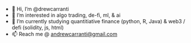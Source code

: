 - 👋 Hi, I’m @drewcarranti
- 👀 I’m interested in algo trading, de-fi, ml, & ai
- 🌱 I’m currently studying quantitiative finance (python, R, Java) & web3 / defi (solidity, js, html)
- 📫 Reach me @ andrewcarranti@gmail.com

<!---
drewcarranti/drewcarranti is a ✨ special ✨ repository because its `README.md` (this file) appears on your GitHub profile.
You can click the Preview link to take a look at your changes.
--->
